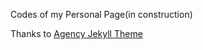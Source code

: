 


Codes of my Personal Page(in construction)


Thanks to [Agency Jekyll Theme](https://github.com/raviriley/agency-jekyll-theme.git)



